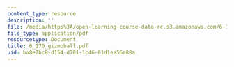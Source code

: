 ```yaml
---
content_type: resource
description: ''
file: /media/https%3A/open-learning-course-data-rc.s3.amazonaws.com/6-170-laboratory-in-software-engineering-fall-2005/ba8e7bc8d154d7811c4681d1ea56a88a_6_170_gizmoball.pdf
file_type: application/pdf
resourcetype: Document
title: 6_170_gizmoball.pdf
uid: ba8e7bc8-d154-d781-1c46-81d1ea56a88a
---
```

